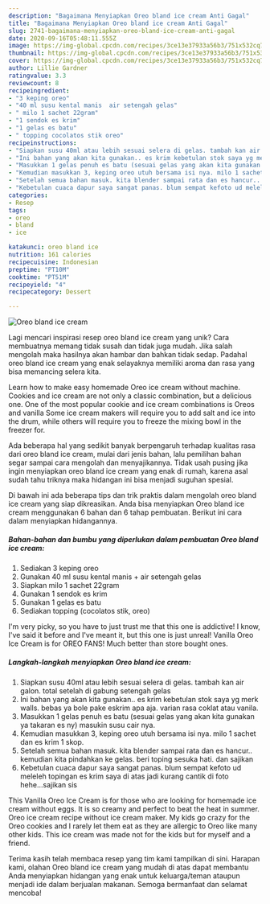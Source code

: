 ```yaml
---
description: "Bagaimana Menyiapkan Oreo bland ice cream Anti Gagal"
title: "Bagaimana Menyiapkan Oreo bland ice cream Anti Gagal"
slug: 2741-bagaimana-menyiapkan-oreo-bland-ice-cream-anti-gagal
date: 2020-09-16T05:48:11.555Z
image: https://img-global.cpcdn.com/recipes/3ce13e37933a56b3/751x532cq70/oreo-bland-ice-cream-foto-resep-utama.jpg
thumbnail: https://img-global.cpcdn.com/recipes/3ce13e37933a56b3/751x532cq70/oreo-bland-ice-cream-foto-resep-utama.jpg
cover: https://img-global.cpcdn.com/recipes/3ce13e37933a56b3/751x532cq70/oreo-bland-ice-cream-foto-resep-utama.jpg
author: Lillie Gardner
ratingvalue: 3.3
reviewcount: 8
recipeingredient:
- "3 keping oreo"
- "40 ml susu kental manis  air setengah gelas"
- " milo 1 sachet 22gram"
- "1 sendok es krim"
- "1 gelas es batu"
- " topping cocolatos stik oreo"
recipeinstructions:
- "Siapkan susu 40ml atau lebih sesuai selera di gelas. tambah kan air galon. total setelah di gabung setengah gelas"
- "Ini bahan yang akan kita gunakan.. es krim kebetulan stok saya yg merk walls. bebas ya bole pake eskrim apa aja. varian rasa coklat atau vanila."
- "Masukkan 1 gelas penuh es batu (sesuai gelas yang akan kita gunakan ya takaran es ny) masukin susu cair nya."
- "Kemudian masukkan 3, keping oreo utuh bersama isi nya. milo 1 sachet dan es krim 1 skop."
- "Setelah semua bahan masuk. kita blender sampai rata dan es hancur.. kemudian kita pindahkan ke gelas. beri toping sesuka hati. dan sajikan"
- "Kebetulan cuaca dapur saya sangat panas. blum sempat kefoto ud meleleh topingan es krim saya di atas jadi kurang cantik di foto hehe...sajikan sis"
categories:
- Resep
tags:
- oreo
- bland
- ice

katakunci: oreo bland ice 
nutrition: 161 calories
recipecuisine: Indonesian
preptime: "PT10M"
cooktime: "PT51M"
recipeyield: "4"
recipecategory: Dessert

---
```



![Oreo bland ice cream](https://img-global.cpcdn.com/recipes/3ce13e37933a56b3/751x532cq70/oreo-bland-ice-cream-foto-resep-utama.jpg)

Lagi mencari inspirasi resep oreo bland ice cream yang unik? Cara membuatnya memang tidak susah dan tidak juga mudah. Jika salah mengolah maka hasilnya akan hambar dan bahkan tidak sedap. Padahal oreo bland ice cream yang enak selayaknya memiliki aroma dan rasa yang bisa memancing selera kita.

Learn how to make easy homemade Oreo ice cream without machine. Cookies and ice cream are not only a classic combination, but a delicious one. One of the most popular cookie and ice cream combinations is Oreos and vanilla Some ice cream makers will require you to add salt and ice into the drum, while others will require you to freeze the mixing bowl in the freezer for.

Ada beberapa hal yang sedikit banyak berpengaruh terhadap kualitas rasa dari oreo bland ice cream, mulai dari jenis bahan, lalu pemilihan bahan segar sampai cara mengolah dan menyajikannya. Tidak usah pusing jika ingin menyiapkan oreo bland ice cream yang enak di rumah, karena asal sudah tahu triknya maka hidangan ini bisa menjadi suguhan spesial.


Di bawah ini ada beberapa tips dan trik praktis dalam mengolah oreo bland ice cream yang siap dikreasikan. Anda bisa menyiapkan Oreo bland ice cream menggunakan 6 bahan dan 6 tahap pembuatan. Berikut ini cara dalam menyiapkan hidangannya.

<!--inarticleads1-->

##### Bahan-bahan dan bumbu yang diperlukan dalam pembuatan Oreo bland ice cream:

1. Sediakan 3 keping oreo
1. Gunakan 40 ml susu kental manis + air setengah gelas
1. Siapkan  milo 1 sachet 22gram
1. Gunakan 1 sendok es krim
1. Gunakan 1 gelas es batu
1. Sediakan  topping (cocolatos stik, oreo)


I&#39;m very picky, so you have to just trust me that this one is addictive! I know, I&#39;ve said it before and I&#39;ve meant it, but this one is just unreal! Vanilla Oreo Ice Cream is for OREO FANS! Much better than store bought ones. 

<!--inarticleads2-->

##### Langkah-langkah menyiapkan Oreo bland ice cream:

1. Siapkan susu 40ml atau lebih sesuai selera di gelas. tambah kan air galon. total setelah di gabung setengah gelas
1. Ini bahan yang akan kita gunakan.. es krim kebetulan stok saya yg merk walls. bebas ya bole pake eskrim apa aja. varian rasa coklat atau vanila.
1. Masukkan 1 gelas penuh es batu (sesuai gelas yang akan kita gunakan ya takaran es ny) masukin susu cair nya.
1. Kemudian masukkan 3, keping oreo utuh bersama isi nya. milo 1 sachet dan es krim 1 skop.
1. Setelah semua bahan masuk. kita blender sampai rata dan es hancur.. kemudian kita pindahkan ke gelas. beri toping sesuka hati. dan sajikan
1. Kebetulan cuaca dapur saya sangat panas. blum sempat kefoto ud meleleh topingan es krim saya di atas jadi kurang cantik di foto hehe...sajikan sis


This Vanilla Oreo Ice Cream is for those who are looking for homemade ice cream without eggs. It is so creamy and perfect to beat the heat in summer. Oreo ice cream recipe without ice cream maker. My kids go crazy for the Oreo cookies and I rarely let them eat as they are allergic to Oreo like many other kids. This ice cream was made not for the kids but for myself and a friend. 

Terima kasih telah membaca resep yang tim kami tampilkan di sini. Harapan kami, olahan Oreo bland ice cream yang mudah di atas dapat membantu Anda menyiapkan hidangan yang enak untuk keluarga/teman ataupun menjadi ide dalam berjualan makanan. Semoga bermanfaat dan selamat mencoba!
